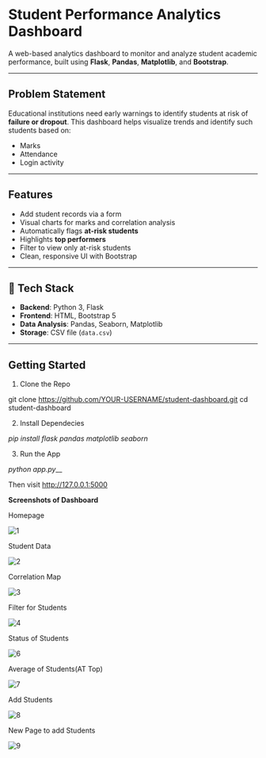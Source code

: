 

#  Student Performance Analytics Dashboard

A web-based analytics dashboard to monitor and analyze student academic performance, built using **Flask**, **Pandas**, **Matplotlib**, and **Bootstrap**.

---

##  Problem Statement

Educational institutions need early warnings to identify students at risk of **failure or dropout**. This dashboard helps visualize trends and identify such students based on:

- Marks
- Attendance
- Login activity

---

##  Features

-  Add student records via a form
-  Visual charts for marks and correlation analysis
-  Automatically flags **at-risk students**
-  Highlights **top performers**
-  Filter to view only at-risk students
-  Clean, responsive UI with Bootstrap

---

## 📂 Tech Stack

- **Backend**: Python 3, Flask
- **Frontend**: HTML, Bootstrap 5
- **Data Analysis**: Pandas, Seaborn, Matplotlib
- **Storage**: CSV file (`data.csv`)

---


##  Getting Started  ##

 1. Clone the Repo


git clone https://github.com/YOUR-USERNAME/student-dashboard.git
cd student-dashboard


  2. Install Dependecies

   _pip install flask pandas matplotlib seaborn_


  3. Run the App


   _python app.py___

   Then visit  http://127.0.0.1:5000




**Screenshots of Dashboard**




Homepage


![1](https://github.com/user-attachments/assets/e0a06ebd-53eb-44d0-a01b-858ed3c03d0c)






Student Data


![2](https://github.com/user-attachments/assets/a74c0aa5-587a-4f2a-ac32-6464944126ca)





Correlation Map

![3](https://github.com/user-attachments/assets/cd9b9269-3230-4b42-b436-0a21fef61c61)






Filter for Students

![4](https://github.com/user-attachments/assets/68f46ac6-4fca-4e2c-88a2-1e1f51d529e2)






Status of Students

![6](https://github.com/user-attachments/assets/f5b8c2e3-6640-4d8e-bf83-d12e40569880)





Average of Students(AT Top)

![7](https://github.com/user-attachments/assets/844c216c-c1be-48c1-b010-980324e0a78c)






Add Students

![8](https://github.com/user-attachments/assets/165eea2d-c6c1-4fb6-afe9-57414f06c85c)





New Page to add Students

![9](https://github.com/user-attachments/assets/e0c760fc-f391-40d6-90a3-a18c7a5abec3)








 
   
